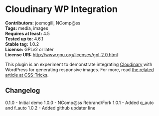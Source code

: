 # Cloudinary WP Integration #
**Contributors:** joemcgill, NComp@ss  
**Tags:** media, images  
**Requires at least:** 4.5  
**Tested up to:** 4.6.1  
**Stable tag:** 1.0.2  
**License:** GPLv2 or later  
**License URI:** http://www.gnu.org/licenses/gpl-2.0.html  

This plugin is an experiment to demonstrate integrating <a href="http://cloudinary.com/">Cloudinary</a> with WordPress for generating responsive images. For more, read <a href="https://css-tricks.com/responsive-images-wordpress-cloudinary-part-1/">the related article at CSS-Tricks</a>.

## Changelog ##

 0.1.0 - Initial demo
 1.0.0 - NComp@ss Rebrand/Fork
 1.0.1 - Added q_auto and f_auto
 1.0.2 - Added github updater line
